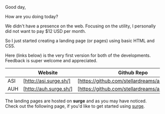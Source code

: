 Good day, 

How are you doing today?

We didn't have a presence on the web. Focusing on the utility, I personally did not want to pay $12 USD per month.

So I just started creating a landing page (or pages) using basic HTML and CSS. 

Here (links below) is the very first version for both of the developments. Feedback is super welcome and appreciated. 


|               | Website              | Github Repo   |
| ------------- | -------------        | ------------- |
| ASI           | [http://asi.surge.sh/] | [https://github.com/stellardreams/asi.surge.sh]  |
| AUH           | [http://auh.surge.sh/] | [https://github.com/stellardreams/auh.surge.sh]  |


The landing pages are hosted on **surge** and as you may have noticed. Check out the following page, if you'd like to get started using [surge](https://surge.sh/help/getting-started-with-surge).
